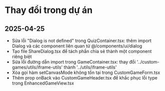 
# Thay đổi trong dự án

## 2025-04-25
- Sửa lỗi "Dialog is not defined" trong QuizContainer.tsx: thêm import Dialog và các component liên quan từ @/components/ui/dialog
- Tạo file ShareDialog.tsx để tách phần chia sẻ thành một component riêng biệt
- Sửa lỗi đường dẫn import trong GameContainer.tsx: thay đổi '../custom-games/utils/iframe-utils' thành '../utils/iframe-utils'
- Xóa gọi hàm setCanvasMode không tồn tại trong CustomGameForm.tsx
- Thêm prop onBack vào CustomGameHeader.tsx để khắc phục lỗi type trong EnhancedGameView.tsx


